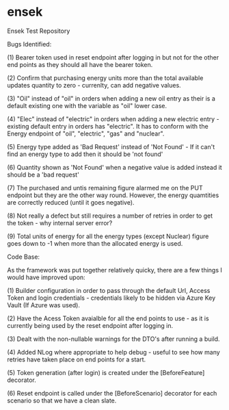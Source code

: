 # ensek
Ensek Test Repository

Bugs Identified:

(1) Bearer token used in reset endpoint after logging in but not for the other end points as they should all have the bearer token.

(2)  Confirm that purchasing energy units more than the total available updates quantity to zero - currenlty, can add negative values.

(3) "Oil" instead of "oil" in orders when adding a new oil entry as their is a default existing one with the variable as "oil" lower case.

(4) "Elec" instead of "electric" in orders when adding a new electric entry - existing default entry in orders has "electric". It has to conform with the Energy endpoint of "oil", "electric", "gas" and "nuclear".

(5) Energy type added as 'Bad Request' instead of 'Not Found' - If it can't find an energy type to add then it should be 'not found'

(6) Quantity shown as 'Not Found' when a negative value is added instead it should be a 'bad request'

(7) The purchased and untis remaining figure alarmed me on the PUT endpoint but they are the other way round. However, the energy quamtities are correctly reduced (until it goes negative).

(8) Not really a defect but still requires a number of retries in order to get the token - why internal server error?

(9) Total units of energy for all the energy types (except Nuclear) figure goes down to -1 when more than the allocated energy is used.


Code Base:

As the framework was put together relatively quicky, there are a few things I would have improved upon:

(1) Builder configuration in order to pass through the default Url, Access Token and login credentials - credentials likely to be hidden via Azure Key Vault (If Azure was used).

(2) Have the Acess Token avaialble for all the end points to use - as it is currently being used by the reset endpoint after logging in.

(3) Dealt with the non-nullable warnings for the DTO's after running a build.

(4) Added NLog where appropriate to help debug - useful to see how many retries have taken place on end points for a start. 

(5) Token generation (after login) is created under the [BeforeFeature] decorator.

(6) Reset endpoint is called under the [BeforeScenario] decorator for each scenario so that we have a clean slate.
